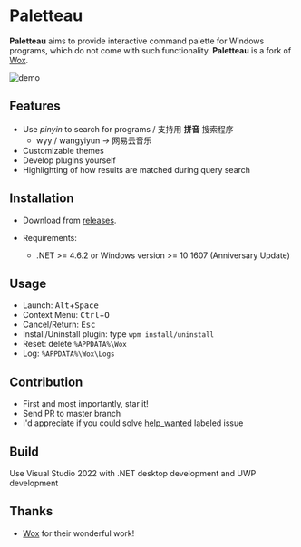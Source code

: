 Paletteau
===

**Paletteau** aims to provide interactive command palette for Windows programs, which do not come with such functionality.
**Paletteau** is a fork of [Wox](https://github.com/Wox-launcher/Wox).

![demo](http://i.imgur.com/DtxNBJi.gif)

Features
--------

- Use *pinyin* to search for programs / 支持用 **拼音** 搜索程序
  - wyy / wangyiyun → 网易云音乐
- Customizable themes
- Develop plugins yourself
- Highlighting of how results are matched during query search


Installation
------------

- Download from [releases](https://github.com/SleepyBag/Paletteau/releases).

- Requirements:
  - .NET >= 4.6.2 or Windows version >= 10 1607 (Anniversary Update)

Usage
-----

- Launch: <kbd>Alt</kbd>+<kbd>Space</kbd>
- Context Menu: <kbd>Ctrl</kbd>+<kbd>O</kbd>
- Cancel/Return: <kbd>Esc</kbd>
- Install/Uninstall plugin: type `wpm install/uninstall`
- Reset: delete `%APPDATA%\Wox`
- Log: `%APPDATA%\Wox\Logs`

Contribution
------------

- First and most importantly, star it!
- Send PR to master branch
- I'd appreciate if you could solve [help_wanted](https://github.com/Wox-launcher/Wox/issues?q=is%3Aopen+is%3Aissue+label%3A%22help+wanted%22) labeled issue

Build
-----

Use Visual Studio 2022 with .NET desktop development and UWP development

Thanks
------

- [Wox](https://github.com/Wox-launcher/Wox) for their wonderful work!
